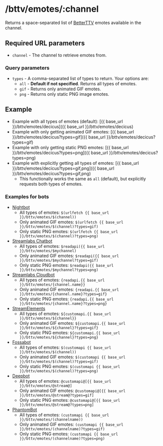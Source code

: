 # /bttv/emotes/:channel

Returns a space-separated list of [BetterTTV](https://betterttv.com/) emotes available in the channel.

## Required URL parameters

- `channel` - The channel to retrieve emotes from.

### Query parameters

- `types` - A comma-separated list of types to return. Your options are:
    - `all` - **Default if not specified**. Returns all types of emotes.
    - `gif` - Returns only animated GIF emotes.
    - `png` - Returns only static PNG image emotes.

## Example

- Example with all types of emotes (default): [{{ base_url }}/bttv/emotes/decicus]({{ base_url }}/bttv/emotes/decicus)
- Example with only getting animated GIF emotes: [{{ base_url }}/bttv/emotes/decicus?types=gif]({{ base_url }}/bttv/emotes/decicus?types=gif)
- Example with only getting static PNG emotes: [{{ base_url }}/bttv/emotes/decicus?types=png]({{ base_url }}/bttv/emotes/decicus?types=png)
- Example with explicitly getting all types of emotes: [{{ base_url }}/bttv/emotes/decicus?types=gif,png]({{ base_url }}/bttv/emotes/decicus?types=gif,png)
    - This functionally works the same as `all` (default), but explicitly requests both types of emotes.

### Examples for bots

- [Nightbot](https://nightbot.tv/commands/variable)
    - All types of emotes: `$(urlfetch {{ base_url }}/bttv/emotes/$(channel))`
    - Only animated GIF emotes: `$(urlfetch {{ base_url }}/bttv/emotes/$(channel)?types=gif)`
    - Only static PNG emotes: `$(urlfetch {{ base_url }}/bttv/emotes/$(channel)?types=png)`
- [Streamlabs Chatbot](https://streamlabs.com/chatbot)
    - All types of emotes: `$readapi({{ base_url }}/bttv/emotes/$mychannel)`
    - Only animated GIF emotes: `$readapi({{ base_url }}/bttv/emotes/$mychannel?types=gif)`
    - Only static PNG emotes: `$readapi({{ base_url }}/bttv/emotes/$mychannel?types=png)`
- [Streamlabs Cloudbot](https://streamlabs.com/cloudbot)
    - All types of emotes: `{readapi.{{ base_url }}/bttv/emotes/{channel.name}}`
    - Only animated GIF emotes: `{readapi.{{ base_url }}/bttv/emotes/{channel.name}?types=gif}`
    - Only static PNG emotes: `{readapi.{{ base_url }}/bttv/emotes/{channel.name}?types=png}`
- [StreamElements](https://streamelements.com/)
    - All types of emotes: `${customapi.{{ base_url }}/bttv/emotes/${channel}}`
    - Only animated GIF emotes: `${customapi.{{ base_url }}/bttv/emotes/${channel}?types=gif}`
    - Only static PNG emotes: `${customapi.{{ base_url }}/bttv/emotes/${channel}?types=png}`
- [Fossabot](https://docs.fossabot.com/variables/customapi)
    - All types of emotes: `$(customapi {{ base_url }}/bttv/emotes/$(channel))`
    - Only animated GIF emotes: `$(customapi {{ base_url }}/bttv/emotes/$(channel)?types=gif)`
    - Only static PNG emotes: `$(customapi {{ base_url }}/bttv/emotes/$(channel)?types=png)`
- [Deepbot](https://deepbot.tv/)
    - All types of emotes: `@customapi@[{{ base_url }}/bttv/emotes/@stream@]`
    - Only animated GIF emotes: `@customapi@[{{ base_url }}/bttv/emotes/@stream@?types=gif]`
    - Only static PNG emotes: `@customapi@[{{ base_url }}/bttv/emotes/@stream@?types=png]`
- [PhantomBot](https://phantombot.tv/)
    - All types of emotes: `(customapi {{ base_url }}/bttv/emotes/(channelname))`
    - Only animated GIF emotes: `(customapi {{ base_url }}/bttv/emotes/(channelname)?types=gif)`
    - Only static PNG emotes: `(customapi {{ base_url }}/bttv/emotes/(channelname)?types=png)`
